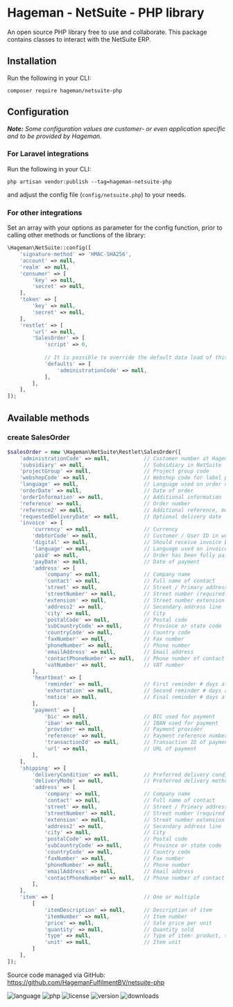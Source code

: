 # Hageman - NetSuite - PHP library
An open source PHP library free to use and collaborate. This package contains classes to interact with the NetSuite ERP.

## Installation  
Run the following in your CLI:
```cli
composer require hageman/netsuite-php
```

## Configuration

___Note:__ Some configuration values are customer- or even application specific and to be provided by Hageman._

### For Laravel integrations  
Run the following in your CLI:
```cli
php artisan vendor:publish --tag=hageman-netsuite-php
```
and adjust the config file (`config/netsuite.php`) to your needs.

### For other integrations  
Set an array with your options as parameter for the config function, prior to calling other methods or functions of the library:  
```php
\Hageman\NetSuite::config([
    'signature-method' => 'HMAC-SHA256',
    'account' => null,
    'realm' => null,
    'consumer' => [
        'key' => null,
        'secret' => null,
    ],
    'token' => [
        'key' => null,
        'secret' => null,
    ],
    'restlet' => [
        'url' => null,
        'SalesOrder' => [
            'script' => 0,
            
            // It is possible to override the default data load of this class
            'defaults' => [     
                'administrationCode' => null,
            ],           
        ],
    ],
]);
```

## Available methods

### create SalesOrder
```php
$salesOrder = new \Hageman\NetSuite\Restlet\SalesOrder([
    'administrationCode' => null,           // Customer number at Hageman
    'subsidiary' => null,                   // Subsidiary in NetSuite
    'projectGroup' => null,                 // Project group code
    'webshopCode' => null,                  // Webshop code for label provider
    'language' => null,                     // Language used on order documents
    'orderDate' => null,                    // Date of order
    'orderInformation' => null,             // Additional information
    'reference' => null,                    // Order number
    'reference2' => null,                   // Additional reference, mostly PO number
    'requestedDeliveryDate' => null,        // Optional delivery date
    'invoice' => [
        'currency' => null,                 // Currency
        'debtorCode' => null,               // Customer / User ID in webshop
        'digital' => null,                  // Should receive invoice by email (true/false)
        'language' => null,                 // Language used on invoice
        'paid' => null,                     // Order has been fully paid
        'payDate' => null,                  // Date of payment
        'address' => [
            'company' => null,              // Company name
            'contact' => null,              // Full name of contact
            'street' => null,               // Street / Primary address line
            'streetNumber' => null,         // Street number (required for NL)
            'extension' => null,            // Street number extension
            'address2' => null,             // Secondary address line
            'city' => null,                 // City
            'postalCode' => null,           // Postal code
            'subCountryCode' => null,       // Province or state code
            'countryCode' => null,          // Country code
            'faxNumber' => null,            // Fax number
            'phoneNumber' => null,          // Phone number
            'emailAddress' => null,         // Email address
            'contactPhoneNumber' => null,   // Phone number of contact
            'vatNumber' => null,            // VAT number
        ],
        'heartbeat' => [
            'reminder' => null,             // First reminder # days after invoice date
            'exhortation' => null,          // Second reminder # days after reminder
            'notice' => null,               // Final reminder # days after exhortation
        ],
        'payment' => [
            'bic' => null,                  // BIC used for payment
            'iban' => null,                 // IBAN used for payment
            'provider' => null,             // Payment provider
            'reference' => null,            // Payment reference number
            'transactionId' => null,        // Transaction ID of payment            
            'url' => null,                  // URL of payment
        ],
    ],
    'shipping' => [
        'deliveryCondition' => null,        // Preferred delivery condition
        'deliveryMode' => null,             // Preferred delivery method
        'address' => [
            'company' => null,              // Company name
            'contact' => null,              // Full name of contact
            'street' => null,               // Street / Primary address line
            'streetNumber' => null,         // Street number (required for NL)
            'extension' => null,            // Street number extension
            'address2' => null,             // Secondary address line
            'city' => null,                 // City
            'postalCode' => null,           // Postal code
            'subCountryCode' => null,       // Province or state code
            'countryCode' => null,          // Country code
            'faxNumber' => null,            // Fax number
            'phoneNumber' => null,          // Phone number
            'emailAddress' => null,         // Email address
            'contactPhoneNumber' => null,   // Phone number of contact
        ],
    ],
    'item' => [                             // One or multiple
        [
            'itemDescription' => null,      // Description of item
            'itemNumber' => null,           // Item number
            'price' => null,                // Sale price per unit
            'quantity' => null,             // Quantity sold
            'type' => null,                 // Type of item: product, shipping, discount
            'unit' => null,                 // Item unit
        ]
    ],
]);
```

Source code managed via GitHub: https://github.com/HagemanFulfilmentBV/netsuite-php

<img src="https://badgen.net/packagist/lang/hageman/netsuite-php" alt="language">
<img src="https://badgen.net/packagist/php/hageman/netsuite-php" alt="php">
<img src="https://badgen.net/packagist/license/hageman/netsuite-php" alt="license">
<img src="https://badgen.net/packagist/v/hageman/netsuite-php" alt="version">
<img src="https://badgen.net/packagist/dt/hageman/netsuite-php" alt="downloads">